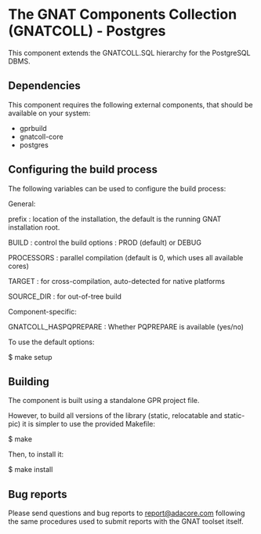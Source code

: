 The GNAT Components Collection (GNATCOLL) - Postgres
====================================================

This component extends the GNATCOLL.SQL hierarchy for the PostgreSQL DBMS.

Dependencies
------------

This component requires the following external components, that should be
available on your system:

- gprbuild
- gnatcoll-core
- postgres

Configuring the build process
-----------------------------

The following variables can be used to configure the build process:

General:

   prefix     : location of the installation, the default is the running
                GNAT installation root.

   BUILD      : control the build options : PROD (default) or DEBUG

   PROCESSORS : parallel compilation (default is 0, which uses all available
                cores)

   TARGET     : for cross-compilation, auto-detected for native platforms

   SOURCE_DIR : for out-of-tree build

Component-specific:

   GNATCOLL_HASPQPREPARE : Whether PQPREPARE is available (yes/no)

To use the default options:

   $ make setup

Building
--------

The component is built using a standalone GPR project file.

However, to build all versions of the library (static, relocatable and
static-pic) it is simpler to use the provided Makefile:

$ make

Then, to install it:

$ make install


Bug reports
-----------

Please send questions and bug reports to report@adacore.com following
the same procedures used to submit reports with the GNAT toolset itself.
